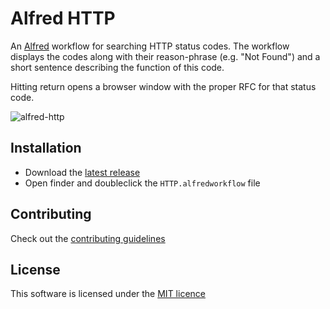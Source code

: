 # Alfred HTTP

An [Alfred](http://www.alfredapp.com/) workflow for searching HTTP status codes. The workflow displays the
codes along with their reason-phrase (e.g. "Not Found") and a short sentence
describing the function of this code.

Hitting return opens a browser window with the proper RFC for that status code.

![alfred-http](https://cloud.githubusercontent.com/assets/1006966/5054136/93735f3c-6c1f-11e4-8bda-8f523cc9fb5a.jpg)

## Installation

* Download the [latest
release](https://github.com/lodestone/alfred-http/releases/latest)
* Open finder and doubleclick the `HTTP.alfredworkflow` file

## Contributing

Check out the [contributing
guidelines](https://github.com/lodestone/alfred-http/blob/master/CONTRIBUTING.md)

## License

This software is licensed under the [MIT licence](https://github.com/lodestone/alfred-http/blob/master/LICENSE.md)
